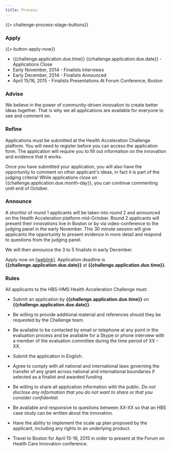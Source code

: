 ```yaml
---
title: Process
---
```


{{> challenge-process-stage-buttons}}

### Apply

{{> button-apply-now}}

*   {{challenge.application.due.time}} {{challenge.application.due.date}} - Applications Close
*   Early November, 2014 - Finalists Interviews
*   Early December, 2014 - Finalists Announced
*   April 15/16, 2015 - Finalists Presentations At Forum Conference, Boston

### Advise

We believe in the power of community-driven innovation to create better ideas together. That is why we all applications are available for everyone to see and comment on.

### Refine

Applications must be submitted at the Health Acceleration Challenge platform. You will need to register before you can access the application form. The application will require you to fill out information on the innovation and evidence that it works.

Once you have submitted your application, you will also have the opportunity to comment on other applicant's ideas, in fact it is part of the judging criteria! While applications close on {{challenge.application.due.month-day}}, you can continue commenting until end of October.

### Announce

A shortlist of round 1 applicants will be taken into round 2 and announced on the Health Acceleration platform mid-October. Round 2 applicants will present their innovations live in Boston or by via video-conference to the judging panel in the early November. This 30 minute session will give applicants the opportunity to present evidence in more detail and respond to questions from the judging panel.

We will then announce the 3 to 5 finalists in early December.

Apply now on [[weblink]](www.example.com). Application deadline is **{{challenge.application.due.date}}** at **{{challenge.application.due.time}}**.

### Rules

All applicants to the HBS-HMS Health Acceleration Challenge must:

* Submit an application by **{{challenge.application.due.time}}** on **{{challenge.application.due.date}}**.

* Be willing to provide additional material and references should they be requested by the Challenge team.

* Be available to be contacted by email or telephone at any point in the evaluation process and be available for a Skype or phone interview with a member
of the evaluation committee during the time period of XX – XX.

* Submit the application in English.

* Agree to comply with all national and international laws governing the transfer of any grant across national and international boundaries if selected as
a finalist and awarded funding

* Be willing to share all application information with the public. _Do not disclose any information that you do not want to share or that you consider confidential._

* Be available and responsive to questions between XX-XX so that an HBS case study can be written about the innovation.

* Have the ability to implement the scale up plan proposed by the applicant, including any rights to an underlying product.

* Travel to Boston for April 15-16, 2015 in order to present at the Forum on Health Care Innovation conference.